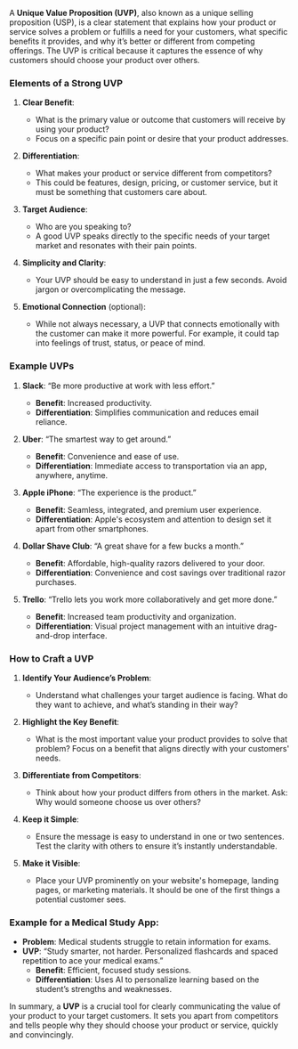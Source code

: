 A **Unique Value Proposition (UVP)**, also known as a unique selling proposition (USP), is a clear statement that explains how your product or service solves a problem or fulfills a need for your customers, what specific benefits it provides, and why it’s better or different from competing offerings. The UVP is critical because it captures the essence of why customers should choose your product over others.

### Elements of a Strong UVP

1. **Clear Benefit**:
   - What is the primary value or outcome that customers will receive by using your product? 
   - Focus on a specific pain point or desire that your product addresses.
   
2. **Differentiation**:
   - What makes your product or service different from competitors? 
   - This could be features, design, pricing, or customer service, but it must be something that customers care about.

3. **Target Audience**:
   - Who are you speaking to? 
   - A good UVP speaks directly to the specific needs of your target market and resonates with their pain points.

4. **Simplicity and Clarity**:
   - Your UVP should be easy to understand in just a few seconds. Avoid jargon or overcomplicating the message.
   
5. **Emotional Connection** (optional):
   - While not always necessary, a UVP that connects emotionally with the customer can make it more powerful. For example, it could tap into feelings of trust, status, or peace of mind.

### Example UVPs

1. **Slack**: “Be more productive at work with less effort.”
   - **Benefit**: Increased productivity.
   - **Differentiation**: Simplifies communication and reduces email reliance.

2. **Uber**: “The smartest way to get around.”
   - **Benefit**: Convenience and ease of use.
   - **Differentiation**: Immediate access to transportation via an app, anywhere, anytime.

3. **Apple iPhone**: “The experience is the product.”
   - **Benefit**: Seamless, integrated, and premium user experience.
   - **Differentiation**: Apple's ecosystem and attention to design set it apart from other smartphones.

4. **Dollar Shave Club**: “A great shave for a few bucks a month.”
   - **Benefit**: Affordable, high-quality razors delivered to your door.
   - **Differentiation**: Convenience and cost savings over traditional razor purchases.

5. **Trello**: “Trello lets you work more collaboratively and get more done.”
   - **Benefit**: Increased team productivity and organization.
   - **Differentiation**: Visual project management with an intuitive drag-and-drop interface.

### How to Craft a UVP

1. **Identify Your Audience’s Problem**:
   - Understand what challenges your target audience is facing. What do they want to achieve, and what’s standing in their way?

2. **Highlight the Key Benefit**:
   - What is the most important value your product provides to solve that problem? Focus on a benefit that aligns directly with your customers' needs.

3. **Differentiate from Competitors**:
   - Think about how your product differs from others in the market. Ask: Why would someone choose us over others?

4. **Keep it Simple**:
   - Ensure the message is easy to understand in one or two sentences. Test the clarity with others to ensure it’s instantly understandable.

5. **Make it Visible**:
   - Place your UVP prominently on your website's homepage, landing pages, or marketing materials. It should be one of the first things a potential customer sees.

### Example for a Medical Study App:
- **Problem**: Medical students struggle to retain information for exams.
- **UVP**: “Study smarter, not harder. Personalized flashcards and spaced repetition to ace your medical exams.”
   - **Benefit**: Efficient, focused study sessions.
   - **Differentiation**: Uses AI to personalize learning based on the student’s strengths and weaknesses.

In summary, a **UVP** is a crucial tool for clearly communicating the value of your product to your target customers. It sets you apart from competitors and tells people why they should choose your product or service, quickly and convincingly.